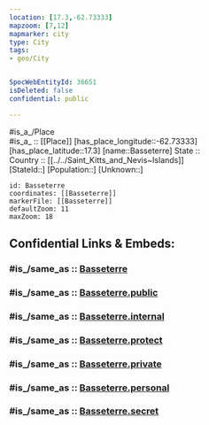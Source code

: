 ```yaml
---
location: [17.3,-62.73333] 
mapzoom: [7,12] 
mapmarker: city 
type: City
tags:
- geo/City


SpocWebEntityId: 36651
isDeleted: false
confidential: public

---
```

#is_a_/Place  
#is_a_ :: [[Place]] 
[has_place_longitude::-62.73333] 
[has_place_latitude::17.3] 
[name::Basseterre] 
State ::  
Country :: [[../../Saint_Kitts_and_Nevis~Islands]]  
[StateId::] 
[Population::] 
[Unknown::] 


```leaflet
id: Basseterre
coordinates: [[Basseterre]] 
markerFile: [[Basseterre]] 
defaultZoom: 11 
maxZoom: 18
```


## Confidential Links & Embeds: 

### #is_/same_as :: [Basseterre](/_Standards/Earth/Continent/America~Caribbean/Saint_Kitts_and_Nevis~Islands/parishes~Saint_Kitts_and_Nevis/Trinity_Palmetto_Point/City/Basseterre.md) 

### #is_/same_as :: [Basseterre.public](/_public/Earth/Continent/America~Caribbean/Saint_Kitts_and_Nevis~Islands/parishes~Saint_Kitts_and_Nevis/Trinity_Palmetto_Point/City/Basseterre.public.md) 

### #is_/same_as :: [Basseterre.internal](/_internal/Earth/Continent/America~Caribbean/Saint_Kitts_and_Nevis~Islands/parishes~Saint_Kitts_and_Nevis/Trinity_Palmetto_Point/City/Basseterre.internal.md) 

### #is_/same_as :: [Basseterre.protect](/_protect/Earth/Continent/America~Caribbean/Saint_Kitts_and_Nevis~Islands/parishes~Saint_Kitts_and_Nevis/Trinity_Palmetto_Point/City/Basseterre.protect.md) 

### #is_/same_as :: [Basseterre.private](/_private/Earth/Continent/America~Caribbean/Saint_Kitts_and_Nevis~Islands/parishes~Saint_Kitts_and_Nevis/Trinity_Palmetto_Point/City/Basseterre.private.md) 

### #is_/same_as :: [Basseterre.personal](/_personal/Earth/Continent/America~Caribbean/Saint_Kitts_and_Nevis~Islands/parishes~Saint_Kitts_and_Nevis/Trinity_Palmetto_Point/City/Basseterre.personal.md) 

### #is_/same_as :: [Basseterre.secret](/_secret/Earth/Continent/America~Caribbean/Saint_Kitts_and_Nevis~Islands/parishes~Saint_Kitts_and_Nevis/Trinity_Palmetto_Point/City/Basseterre.secret.md)

